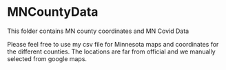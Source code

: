 # MNCountyData
This folder contains MN county coordinates and MN Covid Data

Please feel free to use my csv file for Minnesota maps and coordinates for the different counties. The locations are far from official and we manually selected from google maps.
